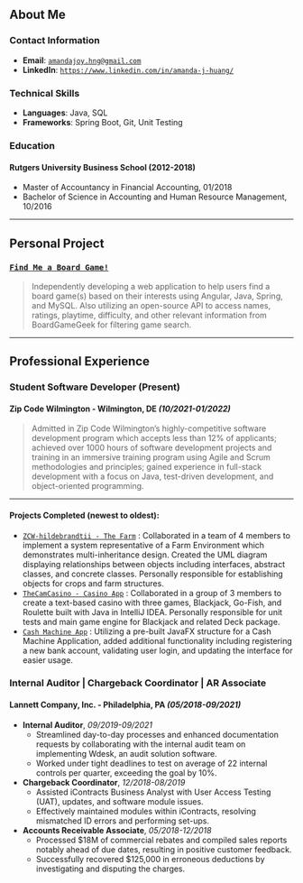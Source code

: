 ## About Me
### Contact Information
* **Email**: [`amandajoy.hng@gmail.com`](mailto:amandajoy.hng@gmail.com)
* **LinkedIn**: [`https://www.linkedin.com/in/amanda-j-huang/`](https://www.linkedin.com/in/amanda-j-huang/)

### Technical Skills
* **Languages**: Java, SQL
* **Frameworks**: Spring Boot, Git, Unit Testing

### Education
#### **Rutgers University Business School** (2012-2018)
* Master of Accountancy in Financial Accounting, 01/2018
* Bachelor of Science in Accounting and Human Resource Management, 10/2016

---

## Personal Project
### [`Find Me a Board Game!`](https://github.com/AmandaJ-Huang/PassionProject)

> Independently developing a web application to help users find a board game(s) based on their interests using Angular, Java, Spring, and MySQL. Also utilizing an open-source API to access names, ratings, playtime, difficulty, and other relevant information from BoardGameGeek for filtering game search.

---

## Professional Experience
### **Student Software Developer (Present)**
#### Zip Code Wilmington - Wilmington, DE _(10/2021-01/2022)_

> Admitted in Zip Code Wilmington’s highly-competitive software development program which accepts less than 12% of applicants; achieved over 1000 hours of software development projects and training in an immersive training program using Agile and Scrum methodologies and principles; gained experience in full-stack development with a focus on Java, test-driven development, and object-oriented programming.

---

#### Projects Completed (newest to oldest):
* [`ZCW-hildebrandtii - The Farm`](https://github.com/ZCW-hildebrandtii/TheFarm7dot2.git) : Collaborated in a team of 4 members to implement a system representative of a Farm Environment which  demonstrates  multi-inheritance  design.  Created  the  UML  diagram  displaying  relationships  between objects  including  interfaces,  abstract  classes,  and  concrete  classes.  Personally  responsible  for  establishing objects for crops and farm structures.
* [`TheCamCasino - Casino App`](https://github.com/TheCamCasino/casino.maven.git) : Collaborated in a group of 3 members to create a text-based casino with three games, Blackjack, Go-Fish, and Roulette built with Java in IntelliJ IDEA. Personally responsible for unit tests and main game engine for Blackjack and related Deck package.
* [`Cash Machine App`](https://github.com/AmandaJ-Huang/CashMachineJavaFX.git) : Utilizing a pre-built JavaFX structure for a Cash Machine Application, added additional functionality including registering a new bank account, validating user login, and updating the interface for easier usage.

### **Internal Auditor | Chargeback Coordinator | AR Associate**
#### Lannett Company, Inc. - Philadelphia, PA _(05/2018-09/2021)_
* **Internal Auditor**, _09/2019-09/2021_
    * Streamlined day-to-day processes and enhanced documentation requests by collaborating with the internal audit team on implementing Wdesk, an audit solution software.
    * Worked under tight deadlines to test on average of 22 internal controls per quarter, exceeding the goal by 10%.
* **Chargeback Coordinator**, _12/2018-08/2019_
    * Assisted iContracts Business Analyst with User Access Testing (UAT), updates, and software module issues.
    * Effectively maintained modules within iContracts, resolving mismatched ID errors and performing set-ups.
* **Accounts Receivable Associate**, _05/2018-12/2018_
    * Processed $18M of commercial rebates and compiled sales reports notably ahead of due dates, resulting in positive customer feedback.
    * Successfully recovered $125,000 in erroneous deductions by investigating and disputing the charges.
